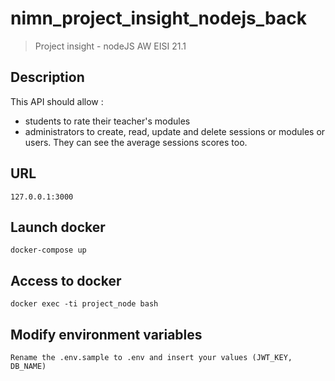 # nimn_project_insight_nodejs_back

> Project insight - nodeJS AW EISI 21.1

## Description

This API should allow :
* students to rate their teacher's modules 
* administrators to create, read, update and delete sessions or modules or users. They can see the average sessions scores too.


## URL
```
127.0.0.1:3000
```

## Launch docker
```
docker-compose up
```

## Access to docker
```
docker exec -ti project_node bash
```

## Modify environment variables
```
Rename the .env.sample to .env and insert your values (JWT_KEY, DB_NAME)
```